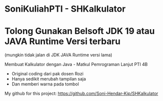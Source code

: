 # SoniKuliahPTI - SHKalkulator
# 
# Tolong Gunakan Belsoft JDK 19 atau JAVA Runtime Versi terbaru
(mungkin tidak jalan di JDK JAVA Runtime versi lama)

 Membuat Kalkulator dengan Java - Matkul Pemrograman Lanjut PTI 4B

- Original coding dari pak dosen Rozi
- Hanya sedikit merubah tampilan saja
- Dan memberi warna pada tombol

 My github for this project: 
 https://github.com/Soni-Hendar-Kip/SHKalkulator
